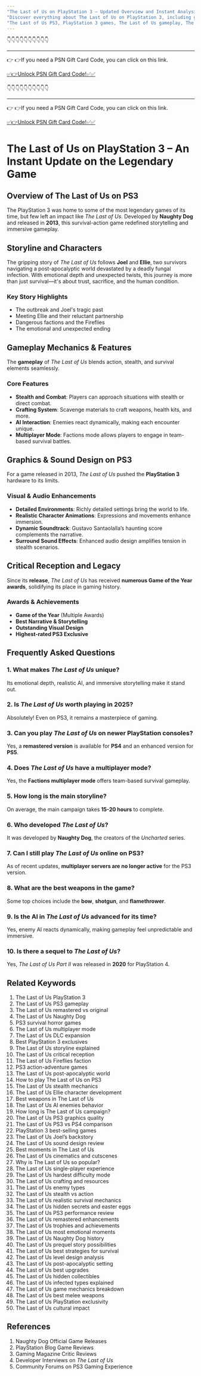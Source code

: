```yaml
---
"The Last of Us on PlayStation 3 – Updated Overview and Instant Analysis"
"Discover everything about The Last of Us on PlayStation 3, including gameplay, storyline, graphics, and its impact. Updated insights, FAQs, and more."
"The Last of Us PS3, PlayStation 3 games, The Last of Us gameplay, The Last of Us storyline, The Last of Us graphics, PS3 action games, Naughty Dog games, PlayStation exclusives, The Last of Us features, best PS3 games"
---
```



👇👇👇👇👇👇👇👇👇👇

---

👉 👉If you need a PSN Gift Card Code, you can click on this link.

[✅👉Unlock PSN Gift Card Code!✅✅ ](https://therewardgate.com/free-psn/)

👇👇👇👇👇👇👇👇👇👇

---

👉 👉If you need a PSN Gift Card Code, you can click on this link.

[✅👉Unlock PSN Gift Card Code!✅✅ ](https://therewardgate.com/free-psn/)


# The Last of Us on PlayStation 3 – An Instant Update on the Legendary Game

## Overview of The Last of Us on PS3

The PlayStation 3 was home to some of the most legendary games of its time, but few left an impact like *The Last of Us*. Developed by **Naughty Dog** and released in **2013**, this survival-action game redefined storytelling and immersive gameplay. 

## Storyline and Characters

The gripping story of *The Last of Us* follows **Joel** and **Ellie**, two survivors navigating a post-apocalyptic world devastated by a deadly fungal infection. With emotional depth and unexpected twists, this journey is more than just survival—it's about trust, sacrifice, and the human condition.

### Key Story Highlights
- The outbreak and Joel's tragic past
- Meeting Ellie and their reluctant partnership
- Dangerous factions and the Fireflies
- The emotional and unexpected ending

## Gameplay Mechanics & Features

The **gameplay** of *The Last of Us* blends action, stealth, and survival elements seamlessly. 

### Core Features
- **Stealth and Combat**: Players can approach situations with stealth or direct combat.
- **Crafting System**: Scavenge materials to craft weapons, health kits, and more.
- **AI Interaction**: Enemies react dynamically, making each encounter unique.
- **Multiplayer Mode**: Factions mode allows players to engage in team-based survival battles.

## Graphics & Sound Design on PS3

For a game released in 2013, *The Last of Us* pushed the **PlayStation 3** hardware to its limits. 

### Visual & Audio Enhancements
- **Detailed Environments**: Richly detailed settings bring the world to life.
- **Realistic Character Animations**: Expressions and movements enhance immersion.
- **Dynamic Soundtrack**: Gustavo Santaolalla’s haunting score complements the narrative.
- **Surround Sound Effects**: Enhanced audio design amplifies tension in stealth scenarios.

## Critical Reception and Legacy

Since its **release**, *The Last of Us* has received **numerous Game of the Year awards**, solidifying its place in gaming history.

### Awards & Achievements
- **Game of the Year** (Multiple Awards)
- **Best Narrative & Storytelling**
- **Outstanding Visual Design**
- **Highest-rated PS3 Exclusive**

## Frequently Asked Questions

### 1. What makes *The Last of Us* unique?
Its emotional depth, realistic AI, and immersive storytelling make it stand out.

### 2. Is *The Last of Us* worth playing in 2025?
Absolutely! Even on PS3, it remains a masterpiece of gaming.

### 3. Can you play *The Last of Us* on newer PlayStation consoles?
Yes, a **remastered version** is available for **PS4** and an enhanced version for **PS5**.

### 4. Does *The Last of Us* have a multiplayer mode?
Yes, the **Factions multiplayer mode** offers team-based survival gameplay.

### 5. How long is the main storyline?
On average, the main campaign takes **15-20 hours** to complete.

### 6. Who developed *The Last of Us*?
It was developed by **Naughty Dog**, the creators of the *Uncharted* series.

### 7. Can I still play *The Last of Us* online on PS3?
As of recent updates, **multiplayer servers are no longer active** for the PS3 version.

### 8. What are the best weapons in the game?
Some top choices include the **bow**, **shotgun**, and **flamethrower**.

### 9. Is the AI in *The Last of Us* advanced for its time?
Yes, enemy AI reacts dynamically, making gameplay feel unpredictable and immersive.

### 10. Is there a sequel to *The Last of Us*?
Yes, *The Last of Us Part II* was released in **2020** for PlayStation 4.

## Related Keywords

1. The Last of Us PlayStation 3
2. The Last of Us PS3 gameplay
3. The Last of Us remastered vs original
4. The Last of Us Naughty Dog
5. PS3 survival horror games
6. The Last of Us multiplayer mode
7. The Last of Us DLC expansion
8. Best PlayStation 3 exclusives
9. The Last of Us storyline explained
10. The Last of Us critical reception
11. The Last of Us Fireflies faction
12. PS3 action-adventure games
13. The Last of Us post-apocalyptic world
14. How to play The Last of Us on PS3
15. The Last of Us stealth mechanics
16. The Last of Us Ellie character development
17. Best weapons in The Last of Us
18. The Last of Us AI enemies behavior
19. How long is The Last of Us campaign?
20. The Last of Us PS3 graphics quality
21. The Last of Us PS3 vs PS4 comparison
22. PlayStation 3 best-selling games
23. The Last of Us Joel’s backstory
24. The Last of Us sound design review
25. Best moments in The Last of Us
26. The Last of Us cinematics and cutscenes
27. Why is The Last of Us so popular?
28. The Last of Us single-player experience
29. The Last of Us hardest difficulty mode
30. The Last of Us crafting and resources
31. The Last of Us enemy types
32. The Last of Us stealth vs action
33. The Last of Us realistic survival mechanics
34. The Last of Us hidden secrets and easter eggs
35. The Last of Us PS3 performance review
36. The Last of Us remastered enhancements
37. The Last of Us trophies and achievements
38. The Last of Us most emotional moments
39. The Last of Us Naughty Dog history
40. The Last of Us prequel story possibilities
41. The Last of Us best strategies for survival
42. The Last of Us level design analysis
43. The Last of Us post-apocalyptic setting
44. The Last of Us best upgrades
45. The Last of Us hidden collectibles
46. The Last of Us infected types explained
47. The Last of Us game mechanics breakdown
48. The Last of Us best melee weapons
49. The Last of Us PlayStation exclusivity
50. The Last of Us cultural impact

## References
1. Naughty Dog Official Game Releases
2. PlayStation Blog Game Reviews
3. Gaming Magazine Critic Reviews
4. Developer Interviews on *The Last of Us*
5. Community Forums on PS3 Gaming Experience
